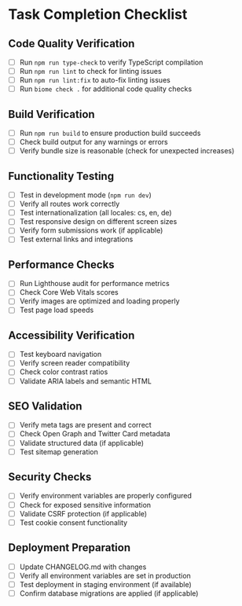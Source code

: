 # Task Completion Checklist

## Code Quality Verification
- [ ] Run `npm run type-check` to verify TypeScript compilation
- [ ] Run `npm run lint` to check for linting issues
- [ ] Run `npm run lint:fix` to auto-fix linting issues
- [ ] Run `biome check .` for additional code quality checks

## Build Verification
- [ ] Run `npm run build` to ensure production build succeeds
- [ ] Check build output for any warnings or errors
- [ ] Verify bundle size is reasonable (check for unexpected increases)

## Functionality Testing
- [ ] Test in development mode (`npm run dev`)
- [ ] Verify all routes work correctly
- [ ] Test internationalization (all locales: cs, en, de)
- [ ] Test responsive design on different screen sizes
- [ ] Verify form submissions work (if applicable)
- [ ] Test external links and integrations

## Performance Checks
- [ ] Run Lighthouse audit for performance metrics
- [ ] Check Core Web Vitals scores
- [ ] Verify images are optimized and loading properly
- [ ] Test page load speeds

## Accessibility Verification
- [ ] Test keyboard navigation
- [ ] Verify screen reader compatibility
- [ ] Check color contrast ratios
- [ ] Validate ARIA labels and semantic HTML

## SEO Validation
- [ ] Verify meta tags are present and correct
- [ ] Check Open Graph and Twitter Card metadata
- [ ] Validate structured data (if applicable)
- [ ] Test sitemap generation

## Security Checks
- [ ] Verify environment variables are properly configured
- [ ] Check for exposed sensitive information
- [ ] Validate CSRF protection (if applicable)
- [ ] Test cookie consent functionality

## Deployment Preparation
- [ ] Update CHANGELOG.md with changes
- [ ] Verify all environment variables are set in production
- [ ] Test deployment in staging environment (if available)
- [ ] Confirm database migrations are applied (if applicable)
